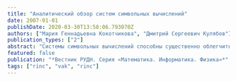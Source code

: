 ```yaml
---
title: "Аналитический обзор систем символьных вычислений"
date: 2007-01-01
publishDate: 2020-03-30T13:58:06.793070Z
authors: ["Мария Геннадьевна Кокотчикова", "Дмитрий Сергеевич Кулябов"]
publication_types: ["2"]
abstract: "Системы символьных вычислений способны существенно облегчить вычисления исследователя, освободить его от рутинный работы: вычисления интегралов, производных высоких порядков, решений систем дифференциальных уравнений, построения графиков сложных функций. Статья посвящена современным средствам проведения эксперимента, для облегчения расчетов которого используется компьютер. На основании проведенного аналитического обзора даются рекомендации по использованию программных продуктов. Предпочтение отдаётся свободно-распространяемому ПО."
featured: false
publication: "*Вестник РУДН. Серия «Математика. Информатика. Физика»*"
tags: ["rinc", "vak", "rinc"]
---
```


